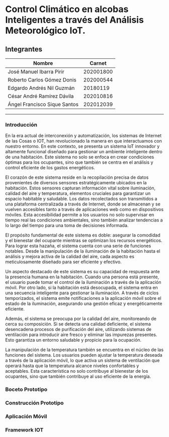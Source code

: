 # Control Climático en alcobas Inteligentes a través del Análisis Meteorológico IoT.

## Integrantes

| Nombre                       | Carnet    |
| ---------------------------- | --------- |
| José Manuel Ibarra Pirir     | 202001800 |
| Roberto Carlos Gómez Donis   | 202000544 |
| Edgardo Andrés Nil Guzmán    | 20180119  |
| César André Ramírez Dávila   | 202010816 |
| Ángel Francisco Sique Santos | 202012039 |

---

### Introducción

<p>
	En la era actual de interconexión y automatización, los sistemas de Internet de las Cosas o IOT, han revolucionado la manera en que interactuamos con nuestro entorno. En este contexto, se presenta un sistema IoT innovador y altamente funcional diseñado para gestionar un ambiente inteligente dentro de una habitación. Este sistema no solo se enfoca en crear condiciones óptimas para los ocupantes, sino que también se centra en el análisis y control eficiente de los gastos energéticos.
</p>
<p>
	El corazón de este sistema reside en la recopilación precisa de datos provenientes de diversos sensores estratégicamente ubicados en la habitación. Estos sensores capturan información vital sobre iluminación, calidad del aire y temperatura, elementos cruciales para garantizar un espacio habitable y saludable. Los datos recolectados son transmitidos a una plataforma centralizada a través de Internet, donde se almacenan y se vuelven accesibles tanto a través de aplicaciones web como en dispositivos móviles. Esta accesibilidad permite a los usuarios no solo supervisar en tiempo real las condiciones ambientales, sino también analizar tendencias a lo largo del tiempo para una toma de decisiones informada.
</p>
	El propósito fundamental de este sistema es doble: asegurar la comodidad y el bienestar del ocupante mientras se optimizan los recursos energéticos. Para lograr esta hazaña, el sistema cuenta con una serie de funciones notables. Desde la manipulación de la iluminación de la habitación hasta el análisis y mejora activa de la calidad del aire, cada aspecto es meticulosamente diseñado para ser eficiente y efectivo.
<p>
	Un aspecto destacado de este sistema es su capacidad de respuesta ante la presencia humana en la habitación. Cuando una persona está presente, el usuario puede tomar el control de la iluminación a través de la aplicación móvil. Por otro lado, si la habitación está desocupada, el sistema entra en una secuencia inteligente para gestionar la iluminación. A través de ciclos temporizados, el sistema emite notificaciones a la aplicación móvil sobre el estado de la iluminación, asegurando una gestión eficaz y energéticamente eficiente.
</p>
	Además, el sistema se preocupa por la calidad del aire, monitoreando de cerca su composición. Si se detecta una calidad deficiente, el sistema desencadena procesos de purificación del aire, utilizando sistemas de ventilación para introducir aire fresco y eliminar las impurezas presentes. Esto garantiza un entorno saludable y propicio para la ocupación.
<p>
	La manipulación de la temperatura también se encuentra en el núcleo de las funciones del sistema. Los usuarios pueden ajustar la temperatura deseada a través de la aplicación móvil, lo que activa un sistema de ventilación que operará hasta que la temperatura alcance niveles confortables y aceptables. Esta característica no solo contribuye al bienestar de los ocupantes, sino que también contribuye al uso eficiente de la energía.
</p>

### Boceto Prototipo

### Construcción Prototipo

### Aplicación Móvil

### Framework IOT

